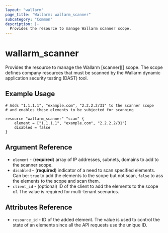 ```yaml
---
layout: "wallarm"
page_title: "Wallarm: wallarm_scanner"
subcategory: "Common"
description: |-
  Provides the resource to manage Wallarm scanner scope.
---
```


# wallarm_scanner

Provides the resource to manage the Wallarm [scanner][] scope. The scope defines company resources that must be scanned by the Wallarm dynamic application security testing (DAST) tool.

## Example Usage

```hcl
# Adds "1.1.1.1", "example.com", "2.2.2.2/31" to the scanner scope
# and enables these elements to be subjected for scanning

resource "wallarm_scanner" "scan" {
    element = ["1.1.1.1", "example.com", "2.2.2.2/31"]
    disabled = false
}
```

## Argument Reference

* `element` - (**required**) array of IP addresses, subnets, domains to add to the scanner scope.
* `disabled` - (**required**) indicator of a need to scan specified elements. Can be: `true` to add the elements to the scope but not scan, `false` to ass the elements to the scope and scan them.
* `client_id` - (optional) ID of the client to add the elements to the scope of. The value is required for multi-tenant scenarios.

## Attributes Reference

* `resource_id` - ID of the added element. The value is used to control the state of an elements since all the API requests use the unique ID.

[1]: https://docs.wallarm.com/user-guides/scanner/intro/
